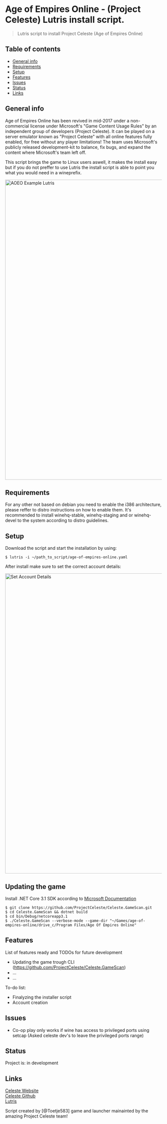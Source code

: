 # Age of Empires Online - (Project Celeste) Lutris install script.

>  Lutris script to install Project Celeste (Age of Empires Online)

## Table of contents
* [General info](#general-info)
* [Requirements](#Requirements)
* [Setup](#setup)
* [Features](#features)
* [Issues](#issues)
* [Status](#status)
* [Links](#links)

## General info
Age of Empires Online has been revived in mid-2017 under a non-commercial license under Microsoft's "Game Content Usage Rules" by an independent group of developers (Project Celeste). It can be played on a server emulator known as "Project Celeste" with all online features fully enabled, for free without any player limitations!
The team uses Microsoft's publicly released development-kit to balance, fix bugs, and expand the content where Microsoft's team left off.

This script brings the game to Linux users aswell, it makes the install easy but if you do not preffer to use Lutris the install script is able to point you what you would need in a wineprefix.

<img width="964" alt="AOEO Example Lutris" src="https://github.com/Toetje585/Age-of-Empires-Online-Lutris/blob/master/age-of-empires-online.png">


## Requirements

For any other not based on debian you need to enable the i386 architecture, please reffer to distro instructions on how to enable them.
It's recommended to install winehq-stable, winehq-staging and or winehq-devel to the system according to distro guidelines.

## Setup

Download the script and start the installation by using:
```
$ lutris -i ~/path_to_script/age-of-empires-online.yaml
```

After install make sure to set the correct account details:

<img width="964" alt="Set Account Details" src="https://github.com/Toetje585/Age-of-Empires-Online-Lutris/blob/master/setaccount.png">


## Updating the game

Install .NET Core 3.1 SDK according to [Microsoft Documentation](https://docs.microsoft.com/en-us/dotnet/core/install/linux-ubuntu)<br/>

```
$ git clone https://github.com/ProjectCeleste/Celeste.GameScan.git
$ cd Celeste.GameScan && dotnet build
$ cd bin/Debug/netcoreapp3.1
$ ./Celeste.GameScan --verbose-mode --game-dir "~/Games/age-of-empires-online/drive_c/Program Files/Age Of Empires Online"
```

## Features
List of features ready and TODOs for future development
* Updating the game trough CLI (https://github.com/ProjectCeleste/Celeste.GameScan) 
* ...
* ...

To-do list:
* Finalyzing the installer script
* Account creation

## Issues

* Co-op play only works if wine has access to privileged ports using setcap (Asked celeste dev's to leave the privileged ports range)

## Status
Project is: in development

## Links

[Celeste Website](https://www.projectceleste.com/)<br/>
[Celeste Github](https://github.com/ProjectCeleste/)<br/>
[Lutris](https://lutris.net/games/age-of-empires-online/)<br/>

Script created by [@Toetje583] game and launcher mainainted by the amazing Project Celeste team!
